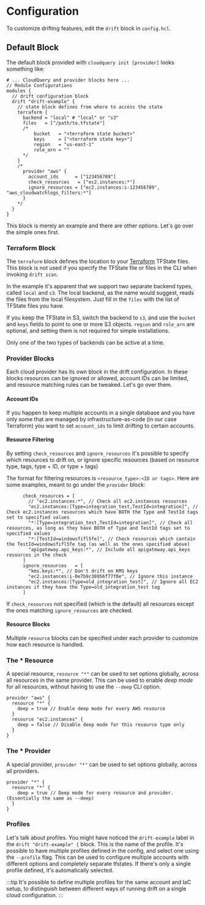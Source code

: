 # Configuration

To customize drifting features, edit the `drift` block in `config.hcl`.

## Default Block

The default block provided with `cloudquery init [provider]` looks something like:

```hcl
# ... CloudQuery and provider blocks here ...
// Module Configurations
modules {
  // drift configuration block
  drift "drift-example" {
    // state block defines from where to access the state
    terraform {
      backend = "local" # "local" or "s3"
      files   = ["/path/to.tfstate"]
      /*
          bucket   = "<terraform state bucket>"
          keys     = ["<terraform state key>"]
          region   = "us-east-1"
          role_arn = ""
      */
    }
    /*
      provider "aws" {
        account_ids      = ["123456789"]
        check_resources   = ["ec2.instances:*"]
        ignore_resources = ["ec2.instances:i-123456789", "aws_cloudwatchlogs_filters:*"]
      }
    */
  }
}
```

This block is merely an example and there are other options. Let's go over the simple ones first.

### Terraform Block

The `terraform` block defines the location to your [Terraform](https://www.terraform.io) TFState files. This block is not used if you specify the TFState file or files in the CLI when invoking `drift scan`.

In the example it's apparent that we support two separate backend types, called `local` and `s3`. The local backend, as the name would suggest, reads the files from the local filesystem. Just fill in the `files` with the list of TFState files you have.

If you keep the TFState in S3, switch the backend to `s3`, and use the `bucket` and `keys` fields to point to one or more S3 objects. `region` and `role_arn` are optional, and setting them is not required for simple installations.

Only one of the two types of backends can be active at a time.

### Provider Blocks

Each cloud provider has its own block in the drift configuration. In these blocks resources can be ignored or allowed, account IDs can be limited, and resource matching rules can be tweaked. Let's go over them.

#### Account IDs

If you happen to keep multiple accounts in a single database and you have only some that are managed by infrastructure-as-code (in our case Terraform) you want to set `account_ids` to limit drifting to certain accounts.

#### Resource Filtering

By setting `check_resources` and `ignore_resources` it's possible to specify which resources to drift on, or ignore specific resources (based on resource type, tags, type + ID, or type + tags)

The format for filtering resources is `<resource_type>:<ID or tags>`. Here are some examples, meant to go under the `provider` block:

```hcl
      check_resources = [
        // "ec2.instances:*", // Check all ec2.instances resources
        "ec2.instances:[Type=integration_test,TestId=integration]", // Check ec2.instances resources which have BOTH the Type and TestId tags set to specified values
        "*:[Type=integration_test,TestId=integration]", // Check all resources, as long as they have BOTH of Type and TestId tags set to specified values
        "*:[TestId=windowsfifl5fe]", // Check resources which contain the TestId=windowsfifl5fe tag (as well as the ones specified above)
        "apigateway.api_keys:*", // Include all apigateway.api_keys resources in the check 
      ]
      ignore_resources   = [
        "kms.keys:*", // Don't drift on KMS keys
        "ec2.instances:i-0e7b9c38956f77f0e", // Ignore this instance
        "ec2.instances:[Type=old_integration_test]", // Ignore all EC2 instances if they have the Type=old_integration_test tag
      ]
```

If `check_resources` not specified (which is the default) all resources except the ones matching `ignore_resources` are checked.

#### Resource Blocks

Multiple `resource` blocks can be specified under each provider to customize how each resource is handled.

### The * Resource

A special resource, `resource "*"` can be used to set options globally, across all resources in the same provider. This can be used to enable *deep mode* for all resources, without having to use the `--deep` CLI option.

```hcl
provider "aws" {
  resource "*" {
    deep = true // Enable deep mode for every AWS resource
  }
  resource "ec2.instances" {
    deep = false // Disable deep mode for this resource type only
  }
}
```

### The * Provider

A special provider, `provider "*"` can be used to set options globally, across all providers.

```hcl
provider "*" {
  resource "*" {
    deep = true // Deep mode for every resource and provider. (Essentially the same as --deep)
  }
}
```

### Profiles

Let's talk about profiles. You might have noticed the `drift-example` label in the `drift "drift-example" {` block. This is the name of the profile. It's possible to have multiple profiles defined in the config, and select one using the `--profile` flag. This can be used to configure multiple accounts with different options and completely separate tfstates. If there's only a single profile defined, it's automatically selected.

:::tip
It's possible to define multiple profiles for the same account and IaC setup, to distinguish between different ways of running drift on a single cloud configuration.
:::
